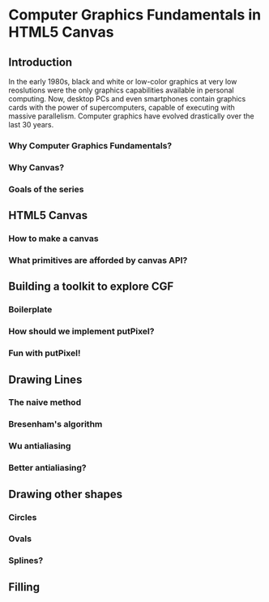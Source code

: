 # Computer Graphics Fundamentals in HTML5 Canvas


## Introduction

In the early 1980s, black and white or low-color graphics at very low reoslutions were the only graphics capabilities available in personal computing. Now, desktop PCs and even smartphones contain graphics cards with the power of supercomputers, capable of executing with massive parallelism. Computer graphics have evolved drastically over the last 30 years.

### Why Computer Graphics Fundamentals?

### Why Canvas?

### Goals of the series


## HTML5 Canvas

### How to make a canvas

### What primitives are afforded by canvas API?


## Building a toolkit to explore CGF

### Boilerplate

### How should we implement putPixel?

### Fun with putPixel!


## Drawing Lines

### The naive method

### Bresenham's algorithm

### Wu antialiasing

### Better antialiasing?


## Drawing other shapes

### Circles

### Ovals

### Splines?


## Filling
